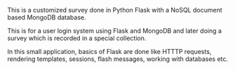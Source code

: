 This is a customized survey done in Python Flask with a NoSQL document based MongoDB database.

This is for a user login system using Flask and MongoDB and later doing a survey which is recorded in a special collection.

In this small application, basics of Flask are done like HTTTP requests, rendering templates, sessions, flash messages, working with databases etc.
